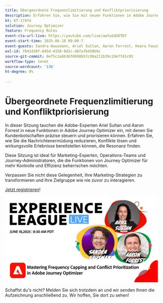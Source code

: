 ```yaml
---
title: Übergeordnete Frequenzlimitierung und Konfliktpriorisierung
description: Erfahren Sie, wie Sie mit neuen Funktionen in Adobe Journey Optimizer die wichtigsten Nachrichten, die an Kunden gesendet werden, steuern und priorisieren können.
kt: KT-17474
solution: Journey Optimizer
feature: Frequency Rules
event-cta-url-live: https://youtube.com/live/awYa2dU6TDY
event-start-time: 2025-06-18 09:00-7
event-guests: Sandra Hausmann, Ariel Sultan, Aaron Forrest, Keara Fausett
exl-id: 7041430f-845d-4150-9d2c-d8fafb450b9c
source-git-commit: 0ef5c2a6b36f6998b57c99a211b39c19e7fd1c95
workflow-type: tm+mt
source-wordcount: '136'
ht-degree: 0%

---
```


# Übergeordnete Frequenzlimitierung und Konfliktpriorisierung

In dieser Sitzung tauchen die Adobe-Experten Ariel Sultan und Aaron Forrest in neue Funktionen in Adobe Journey Optimizer ein, mit denen Sie Kundenbotschaften präzise steuern und priorisieren können. Erfahren Sie, wie Sie die Nachrichtenermüdung reduzieren, Konflikte lösen und wirkungsvolle Erlebnisse bereitstellen können, die Resonanz finden.

Diese Sitzung ist ideal für Marketing-Experten, Operations-Teams und Journey-Administratoren, die die Funktionen von Journey Optimizer für mehr Kontrolle und Effizienz beherrschen möchten.

Verpassen Sie nicht diese Gelegenheit, Ihre Marketing-Strategien zu transformieren und Ihre Zielgruppe wie nie zuvor zu interagieren.

[Jetzt registrieren](https://engage.adobe.com/ExpLeagueLive-250618.html?trackingid=MH16S65T&amp;mv=email)!

![Webbanner](/help/experience-league-live/episodes/assets/exl-live-web-banner-20250618_v2.jpg)

Schaffst du&#39;s nicht? Melden Sie sich trotzdem an und wir senden Ihnen die Aufzeichnung anschließend zu. Wir hoffen, Sie dort zu sehen!
